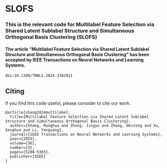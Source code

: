 # SLOFS
### This is the relevant code for Multilabel Feature Selection via Shared Latent Sublabel Structure and Simultaneous Orthogonal Basis Clustering (SLOFS)

#### The article "Multilabel Feature Selection via Shared Latent Sublabel Structure and Simultaneous Orthogonal Basis Clustering" has been accepted by IEEE Transactions on Neural Networks and Learning Systems.
```
doi:10.1109/TNNLS.2024.3382911
```
## Citing
If you find this code useful, please consider to cite our work.
```
@article{shang2024multilabel,
  title={Multilabel Feature Selection via Shared Latent Sublabel Structure and Simultaneous Orthogonal Basis Clustering},
  author={Shang, Ronghua and Zhong, Jingyu and Zhang, Weitong and Xu, Songhua and Li, Yangyang},
  journal={IEEE Transactions on Neural Networks and Learning Systems},
  year={2025},
  volume={36},
  number={3},
  pages={5288-5303},
  publisher={IEEE}
}
```
